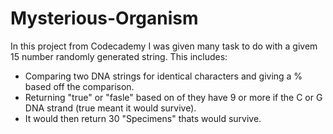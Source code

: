 # Mysterious-Organism
In this project from Codecademy I was given many task to do with a givem 15 number randomly generated string.
This includes:
+ Comparing two DNA strings for identical characters and giving a % based off the comparison.
+ Returning "true" or "fasle" based on of they have 9 or more if the C or G DNA strand (true meant it would survive).
+ It would then return 30 "Specimens" thats would survive.